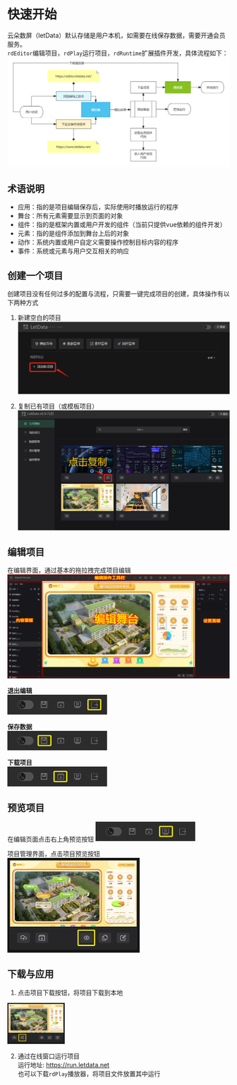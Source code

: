 # 快速开始   
云朵数屏（letData）默认存储是用户本机，如需要在线保存数据，需要开通会员服务。   
`rdEditor`编辑项目，`rdPlay`运行项目，`rdRuntime`扩展插件开发，具体流程如下： 
![图片](../assets/about.png)

## 术语说明  

- 应用：指的是项目编辑保存后，实际使用时播放运行的程序
- 舞台：所有元素需要显示到页面的对象
- 组件：指的是框架内置或用户开发的组件（当前只提供vue依赖的组件开发）
- 元素：指的是组件添加到舞台上后的对象
- 动作：系统内置或用户自定义需要操作控制目标内容的程序
- 事件：系统或元素与用户交互相关的响应


## 创建一个项目
创建项目没有任何过多的配置与流程，只需要一键完成项目的创建，具体操作有以下两种方式
1. 新建空白的项目
![图片](../assets/new.png)

2. 复制已有项目（或模板项目）
![图片](../assets/new2.png)

## 编辑项目 
在编辑界面，通过基本的拖拉拽完成项目编辑
![图片](../assets/project.png)

**退出编辑**    
<img src="../assets/projects_07.png" width="226"/>

**保存数据**    
<img src="../assets/projects_08.png" width="226"/>

**下载项目**    
<img src="../assets/projects_06.png" width="226"/>


## 预览项目
在编辑页面点击右上角预览按钮
<img src="../assets/projects_04.png" alt="预览" width="226"/>

项目管理界面，点击项目预览按钮
<img src="../assets/projects_03.png" alt="预览" width="300"/>


## 下载与应用
1. 点击项目下载按钮，将项目下载到本地
<img src="../assets/down.png" alt="下载" width="130"/>   

2. 通过在线窗口运行项目     
运行地址: https://run.letdata.net   
也可以下载`rdPlay`播放器，将项目文件放置其中运行